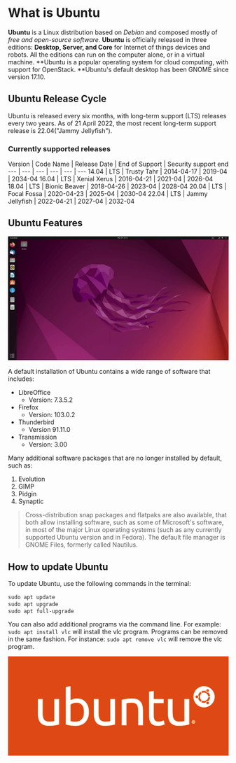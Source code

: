 # What is Ubuntu

**Ubuntu** is a Linux distribution based on *Debian* and composed mostly of *free and open-source software.* **Ubuntu** is officially released in three editions: **Desktop, Server, and Core** for Internet of things devices and robots. All the editions can run on the computer alone, or in a virtual machine. **Ubuntu is a popular operating system for cloud computing, with support for OpenStack. **Ubuntu's default desktop has been GNOME since version 17.10.

## Ubuntu Release Cycle

Ubuntu is released every six months, with long-term support (LTS) releases every two years. As of 21 April 2022, the most recent long-term support release is 22.04("Jammy Jellyfish").

### Currently supported releases

Version | Code Name | Release Date | End of Support | Security support end
--- | --- | --- | --- | --- | ---
14.04 | LTS | Trusty Tahr | 2014-04-17 | 2019-04 | 2034-04
16.04 | LTS | Xenial Xerus | 2016-04-21 | 2021-04 | 2026-04
18.04 | LTS | Bionic Beaver | 2018-04-26 | 2023-04 | 2028-04
20.04 | LTS | Focal Fossa | 2020-04-23 | 2025-04 | 2030-04
22.04 | LTS | Jammy Jellyfish | 2022-04-21 | 2027-04 | 2032-04

## Ubuntu Features

![Unbunto Desktop](ubuntu-desktop.png)

A default installation of Ubuntu contains a wide range of software that includes:

* LibreOffice
  * Version: 7.3.5.2
* Firefox
  * Version: 103.0.2
* Thunderbird
  * Version 91.11.0
* Transmission
  * Version: 3.00

Many additional software packages that are no longer installed by default, such as:
1. Evolution
2. GIMP
3. Pidgin
4. Synaptic

> Cross-distribution snap packages and flatpaks are also available, that both allow installing software,
such as some of Microsoft's software, in most of the major Linux operating systems (such as any
currently supported Ubuntu version and in Fedora). The default file manager is GNOME Files,
formerly called Nautilus.

## How to update Ubuntu

To update Ubuntu, use the following commands in the terminal:

```
sudo apt update
sudo apt upgrade
sudo apt full-upgrade
```

You can also add additional programs via the command line. For example: `sudo apt install vlc` will
install the vlc program. Programs can be removed in the same fashion. For instance: `sudo apt remove
vlc` will remove the vlc program.

![Ubuntu Logo](ubuntu-logo.png)